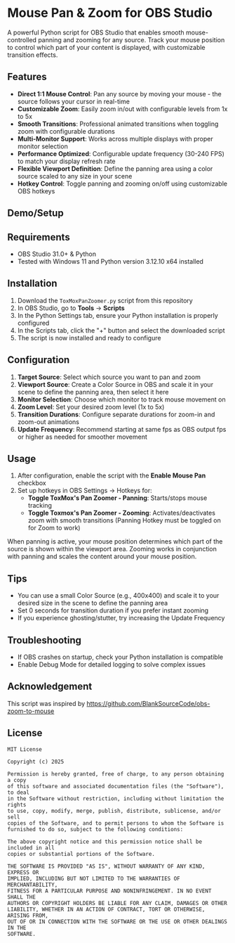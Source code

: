# Mouse Pan & Zoom for OBS Studio

A powerful Python script for OBS Studio that enables smooth mouse-controlled panning and zooming for any source. Track your mouse position to control which part of your content is displayed, with customizable transition effects.

## Features

- **Direct 1:1 Mouse Control**: Pan any source by moving your mouse - the source follows your cursor in real-time
- **Customizable Zoom**: Easily zoom in/out with configurable levels from 1x to 5x
- **Smooth Transitions**: Professional animated transitions when toggling zoom with configurable durations
- **Multi-Monitor Support**: Works across multiple displays with proper monitor selection
- **Performance Optimized**: Configurable update frequency (30-240 FPS) to match your display refresh rate
- **Flexible Viewport Definition**: Define the panning area using a color source scaled to any size in your scene
- **Hotkey Control**: Toggle panning and zooming on/off using customizable OBS hotkeys

## Demo/Setup



## Requirements

- OBS Studio 31.0+ & Python
- Tested with Windows 11 and Python version 3.12.10 x64 installed

## Installation

1. Download the `ToxMoxPanZoomer.py` script from this repository
2. In OBS Studio, go to **Tools** → **Scripts**
3. In the Python Settings tab, ensure your Python installation is properly configured
4. In the Scripts tab, click the "+" button and select the downloaded script
5. The script is now installed and ready to configure

## Configuration

1. **Target Source**: Select which source you want to pan and zoom
2. **Viewport Source**: Create a Color Source in OBS and scale it in your scene to define the panning area, then select it here
3. **Monitor Selection**: Choose which monitor to track mouse movement on
4. **Zoom Level**: Set your desired zoom level (1x to 5x)
5. **Transition Durations**: Configure separate durations for zoom-in and zoom-out animations
6. **Update Frequency**: Recommend starting at same fps as OBS output fps or higher as needed for smoother movement

## Usage

1. After configuration, enable the script with the **Enable Mouse Pan** checkbox
2. Set up hotkeys in OBS Settings → Hotkeys for:
   - **Toggle ToxMox's Pan Zoomer - Panning**: Starts/stops mouse tracking
   - **Toggle Toxmox's Pan Zoomer - Zooming**: Activates/deactivates zoom with smooth transitions (Panning Hotkey must be toggled on for Zoom to work)

When panning is active, your mouse position determines which part of the source is shown within the viewport area. Zooming works in conjunction with panning and scales the content around your mouse position.

## Tips

- You can use a small Color Source (e.g., 400x400) and scale it to your desired size in the scene to define the panning area
- Set 0 seconds for transition duration if you prefer instant zooming
- If you experience ghosting/stutter, try increasing the Update Frequency

## Troubleshooting

- If OBS crashes on startup, check your Python installation is compatible
- Enable Debug Mode for detailed logging to solve complex issues

## Acknowledgement

This script was inspired by https://github.com/BlankSourceCode/obs-zoom-to-mouse

## License

```
MIT License

Copyright (c) 2025

Permission is hereby granted, free of charge, to any person obtaining a copy
of this software and associated documentation files (the "Software"), to deal
in the Software without restriction, including without limitation the rights
to use, copy, modify, merge, publish, distribute, sublicense, and/or sell
copies of the Software, and to permit persons to whom the Software is
furnished to do so, subject to the following conditions:

The above copyright notice and this permission notice shall be included in all
copies or substantial portions of the Software.

THE SOFTWARE IS PROVIDED "AS IS", WITHOUT WARRANTY OF ANY KIND, EXPRESS OR
IMPLIED, INCLUDING BUT NOT LIMITED TO THE WARRANTIES OF MERCHANTABILITY,
FITNESS FOR A PARTICULAR PURPOSE AND NONINFRINGEMENT. IN NO EVENT SHALL THE
AUTHORS OR COPYRIGHT HOLDERS BE LIABLE FOR ANY CLAIM, DAMAGES OR OTHER
LIABILITY, WHETHER IN AN ACTION OF CONTRACT, TORT OR OTHERWISE, ARISING FROM,
OUT OF OR IN CONNECTION WITH THE SOFTWARE OR THE USE OR OTHER DEALINGS IN THE
SOFTWARE.
``` 